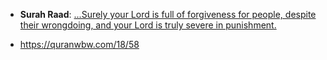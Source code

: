 * __Surah Raad__: [...Surely your Lord is full of forgiveness for people, despite their wrongdoing, and your Lord is truly severe in punishment.](https://quran.com/13/6)

* https://quranwbw.com/18/58
